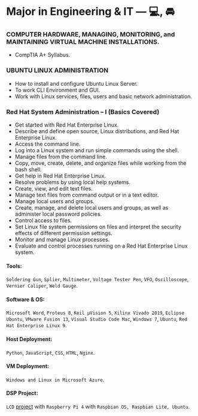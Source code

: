 # Major in Engineering & IT — 💻, 🚘

### COMPUTER HARDWARE, MANAGING, MONITORING, and MAINTAINING VIRTUAL MACHINE INSTALLATIONS.
- CompTIA A+ Syllabus.

### UBUNTU LINUX ADMINISTRATION
- How to install and configure Ubuntu Linux Server.
- To work CLI Environment and GUI.
- Work with Linux services, files, users and basic network administration.

### Red Hat System Administration – I (Basics Covered)
- Get started with Red Hat Enterprise Linux.
- Describe and define open source, Linux distributions, and Red Hat Enterprise Linux.
- Access the command line.
- Log into a Linux system and run simple commands using the shell.
- Manage files from the command line.
- Copy, move, create, delete, and organize files while working from the bash shell.
- Get help in Red Hat Enterprise Linux.
- Resolve problems by using local help systems.
- Create, view, and edit text files.
- Manage text files from command output or in a text editor.
- Manage local users and groups.
- Create, manage, and delete local users and groups, as well as administer local password policies.
- Control access to files.
- Set Linux file system permissions on files and interpret the security effects of different permission settings.
- Monitor and manage Linux processes.
- Evaluate and control processes running on a Red Hat Enterprise Linux system.

#### Tools:

`Soldering Gun`, `Splier`, `Multimeter`, `Voltage Tester Pen`, `VFO`, `Oscilloscope`, `Vernier Caliper`, `Weld Gauge`.

#### Software & OS:

`Microsoft Word`, `Proteus 8`, `Keil µVision 5`, `Xilinx Vivado 2019`, `Eclipse Ubuntu`, `VMware Fusion 13`, `Visual Studio Code Mac`, `Windows 7`, `Ubuntu`, `Red Hat Enterprise Linux 9`.

#### Host Deployment:

`Python`, `JavaScript`, `CSS`, `HTML`, `Nginx`.

#### VM Deployment:

`Windows and Linux in Microsoft Azure`.

#### DSP Project:

`LCD` [project](https://niladrigithub.github.io/raspberry-pi-helpdesk-server/) with `Raspberry Pi 4` with `Raspbian OS, Raspbian Lite, Ubuntu`.
